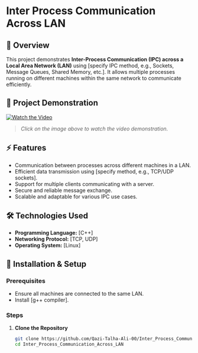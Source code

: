 # Inter Process Communication Across LAN

## 📌 Overview

This project demonstrates **Inter-Process Communication (IPC) across a Local Area Network (LAN)** using [specify IPC method, e.g., Sockets, Message Queues, Shared Memory, etc.]. It allows multiple processes running on different machines within the same network to communicate efficiently.

## 🎥 Project Demonstration

[![Watch the Video](https://img.youtube.com/vi/YOUR_VIDEO_ID/0.jpg)](https://www.youtube.com/watch?v=YOUR_VIDEO_ID)

> *Click on the image above to watch the video demonstration.*

## ⚡ Features

- Communication between processes across different machines in a LAN.
- Efficient data transmission using [specify method, e.g., TCP/UDP sockets].
- Support for multiple clients communicating with a server.
- Secure and reliable message exchange.
- Scalable and adaptable for various IPC use cases.

## 🛠️ Technologies Used

- **Programming Language:** [C++]
- **Networking Protocol:** [TCP, UDP]
- **Operating System:** [Linux]

## 🚀 Installation & Setup

### Prerequisites

- Ensure all machines are connected to the same LAN.
- Install [g++ compiler].

### Steps

1. **Clone the Repository**
   ```sh
   git clone https://github.com/Qazi-Talha-Ali-00/Inter_Process_Communication_Across_LAN.git
   cd Inter_Process_Communication_Across_LAN
